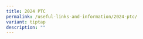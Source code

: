 ```yaml
---
title: 2024 PTC
permalink: /useful-links-and-information/2024-ptc/
variant: tiptap
description: ""
---
```

